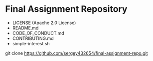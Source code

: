 # Final Assignment Repository

- LICENSE (Apache 2.0 License)
- README.md
- CODE_OF_CONDUCT.md
- CONTRIBUTING.md
- simple-interest.sh


git clone https://github.com/sergey432654/final-assignment-repo.git
